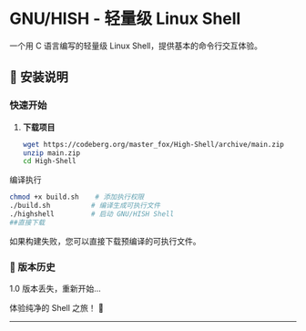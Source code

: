 # GNU/HISH - 轻量级 Linux Shell

一个用 C 语言编写的轻量级 Linux Shell，提供基本的命令行交互体验。

## 🚀 安装说明

### 快速开始

1. **下载项目**
   ```bash
   wget https://codeberg.org/master_fox/High-Shell/archive/main.zip
   unzip main.zip
   cd High-Shell

编译执行
```bash
chmod +x build.sh    # 添加执行权限
./build.sh          # 编译生成可执行文件
./highshell         # 启动 GNU/HISH Shell
##直接下载
````
如果构建失败，您可以直接下载预编译的可执行文件。


### 📝 版本历史
1.0 版本丢失，重新开始...

体验纯净的 Shell 之旅！ 🐚

---
